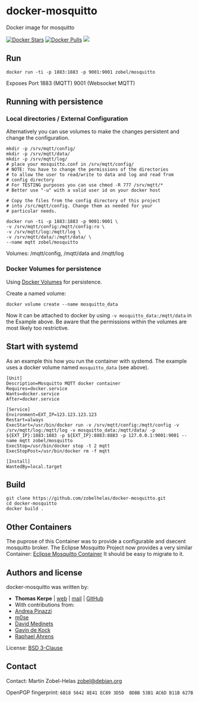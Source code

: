 docker-mosquitto
================

Docker image for mosquitto

[![Docker Stars](https://img.shields.io/docker/stars/zobel/docker-mosquitto.svg)](https://hub.docker.com/r/zobel/docker-mosquitto/)
[![Docker Pulls](https://img.shields.io/docker/pulls/zobel/docker-mosquitto.svg)](https://hub.docker.com/r/zobel/docker-mosquitto/)
[![](https://images.microbadger.com/badges/image/zobel/docker-mosquitto.svg)](https://microbadger.com/images/zobel/docker-mosquitto "Get your own image badge on microbadger.com")


## Run

    docker run -ti -p 1883:1883 -p 9001:9001 zobel/mosquitto

Exposes Port 1883 (MQTT) 9001 (Websocket MQTT)

## Running with persistence


### Local directories / External Configuration

Alternatively you can use volumes to make the changes
persistent and change the configuration.

    mkdir -p /srv/mqtt/config/
    mkdir -p /srv/mqtt/data/
    mkdir -p /srv/mqtt/log/
    # place your mosquitto.conf in /srv/mqtt/config/
    # NOTE: You have to change the permissions of the directories
    # to allow the user to read/write to data and log and read from
    # config directory
    # For TESTING purposes you can use chmod -R 777 /srv/mqtt/*
    # Better use "-u" with a valid user id on your docker host

    # Copy the files from the config directory of this project
    # into /src/mqtt/config. Change them as needed for your
    # particular needs.

    docker run -ti -p 1883:1883 -p 9001:9001 \
    -v /srv/mqtt/config:/mqtt/config:ro \
    -v /srv/mqtt/log:/mqtt/log \
    -v /srv/mqtt/data/:/mqtt/data/ \
    --name mqtt zobel/mosquitto

Volumes: /mqtt/config, /mqtt/data and /mqtt/log

### Docker Volumes for persistence

Using [Docker Volumes](https://docs.docker.com/engine/userguide/containers/dockervolumes/) for persistence.

Create a named volume:

    docker volume create --name mosquitto_data

Now it can be attached to docker by using `-v mosquitto_data:/mqtt/data` in the
Example above. Be aware that the permissions within the volumes
are most likely too restrictive.

## Start with systemd

As an example this how you run the container with systemd.
The example uses a docker volume named `mosquitto_data` (see above).

    [Unit]
    Description=Mosquitto MQTT docker container
    Requires=docker.service
    Wants=docker.service
    After=docker.service

    [Service]
    Environment=EXT_IP=123.123.123.123
    Restart=always
    ExecStart=/usr/bin/docker run -v /srv/mqtt/config:/mqtt/config -v /srv/mqtt/log:/mqtt/log -v mosquitto_data:/mqtt/data/ -p ${EXT_IP}:1883:1883 -p ${EXT_IP}:8883:8883 -p 127.0.0.1:9001:9001 --name mqtt zobel/mosquitto
    ExecStop=/usr/bin/docker stop -t 2 mqtt
    ExecStopPost=/usr/bin/docker rm -f mqtt

    [Install]
    WantedBy=local.target


## Build

    git clone https://github.com/zobelhelas/docker-mosquitto.git
    cd docker-mosquitto
    docker build .

## Other Containers

The puprose of this Container was to provide a configurable and dsecent mosquitto broker.
The Eclipse Mosquitto Project now provides a very similar Container:
[Eclipse Mosquitto Container](https://hub.docker.com/_/eclipse-mosquitto/) It should be
easy to migrate to it.

## Authors and license

docker-mosquitto was written by:

* **Thomas Kerpe** | [web](https://toke.de/) | [mail](mailto:web@toke.de) | [GitHub](https://github.com/toke/)
* With contributions from:
 * [Andrea Pinazzi](https://github.com/onip)
 * [m0se](https://github.com/m0se)
 * [David Medinets](https://github.com/medined)
 * [Gavin de Kock](https://github.com/gavindekock)
 * [Raphael Ahrens](https://github.com/tantSinnister)

License: [BSD 3-Clause](https://tldrlegal.com/license/bsd-3-clause-license-%28revised%29)


## Contact

Contact: Martin Zobel-Helas [zobel@debian.org](mailto:zobel@debian.org)

OpenPGP fingerprint: `6B18 5642 8E41 EC89 3D5D  BDBB 53B1 AC6D B11B 627B`
